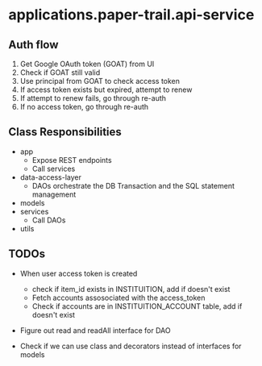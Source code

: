 # applications.paper-trail.api-service

## Auth flow

1. Get Google OAuth token (GOAT) from UI
1. Check if GOAT still valid
1. Use principal from GOAT to check access token
1. If access token exists but expired, attempt to renew
1. If attempt to renew fails, go through re-auth
1. If no access token, go through re-auth

## Class Responsibilities

- app
  - Expose REST endpoints
  - Call services
- data-access-layer
  - DAOs orchestrate the DB Transaction and the SQL statement management
- models
- services
  - Call DAOs
- utils

## TODOs

- When user access token is created

  - check if item_id exists in INSTITUITION, add if doesn't exist
  - Fetch accounts assosociated with the access_token
  - Check if accounts are in INSTITUITION_ACCOUNT table, add if doesn't exist

- Figure out read and readAll interface for DAO
- Check if we can use class and decorators instead of interfaces for models
